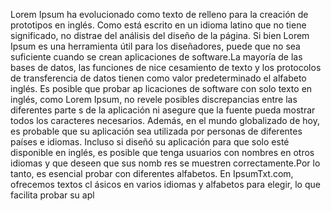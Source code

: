 Lorem Ipsum ha evolucionado como texto de relleno para la creación de prototipos en inglés. Como está escrito en un idioma latino 
que no tiene significado, no distrae del análisis del diseño de la página. Si bien Lorem Ipsum es una herramienta útil para
 los diseñadores, puede que no sea suficiente cuando se crean aplicaciones de software.La mayoría de las bases de datos, las funciones de nice
cesamiento de texto y los protocolos de transferencia de datos tienen como valor predeterminado el alfabeto inglés. Es posible que probar ap
licaciones de software con solo texto en inglés, como Lorem Ipsum, no revele posibles discrepancias entre las diferentes parte
s de la aplicación ni asegure que la fuente pueda mostrar todos los caracteres necesarios. Además, en el mundo globalizado de 
hoy, es probable que su aplicación sea utilizada por personas de diferentes países e idiomas. Incluso si diseñó su aplicación 
para que solo esté disponible en inglés, es posible que tenga usuarios con nombres en otros idiomas y que deseen que sus nomb
res se muestren correctamente.Por lo tanto, es esencial probar con diferentes alfabetos. En IpsumTxt.com, ofrecemos textos cl
ásicos en varios idiomas y alfabetos para elegir, lo que facilita probar su apl 